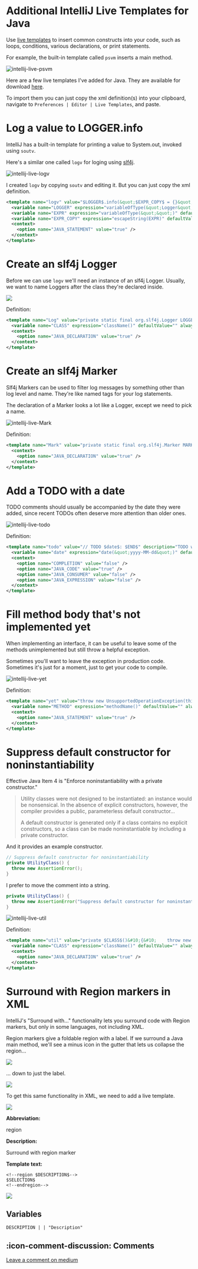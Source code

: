 # Additional IntelliJ Live Templates for Java

Use [live templates](https://www.jetbrains.com/help/idea/using-live-templates.html) to insert common constructs into your code, such as loops, conditions, various declarations, or print statements.

For example, the built-in template called `psvm` inserts a main method.

![intellij-live-psvm](https://user-images.githubusercontent.com/244258/200192586-b46ed621-222c-48b6-9218-69bae7b82ce8.gif)

Here are a few live templates I've added for Java. They are available for download [here](https://github.com/motlin/jetbrains-settings/blob/main/live-templates.xml).

To import them you can just copy the xml definition(s) into your clipboard, navigate to `Preferences | Editor | Live Templates`, and paste.

# Log a value to LOGGER.info

IntelliJ has a built-in template for printing a value to System.out, invoked using `soutv`.

Here's a similar one called `logv` for loging using [slf4j](https://www.slf4j.org/).

![intellij-live-logv](https://user-images.githubusercontent.com/244258/200192606-2a96f668-edbe-48c3-b296-35e3903f14b1.gif)

I created `logv` by copying `soutv` and editing it. But you can just copy the xml definition.

```xml
<template name="logv" value="$LOGGER$.info(&quot;$EXPR_COPY$ = {}&quot;, $EXPR$);" description="Logs a value to LOGGER.info" toReformat="true" toShortenFQNames="true">
  <variable name="LOGGER" expression="variableOfType(&quot;Logger&quot;)" defaultValue="LOGGER" alwaysStopAt="true" />
  <variable name="EXPR" expression="variableOfType(&quot;&quot;)" defaultValue="&quot;expr&quot;" alwaysStopAt="true" />
  <variable name="EXPR_COPY" expression="escapeString(EXPR)" defaultValue="" alwaysStopAt="false" />
  <context>
    <option name="JAVA_STATEMENT" value="true" />
  </context>
</template>
```

# Create an slf4j Logger

Before we can use `logv` we'll need an instance of an slf4j Logger. Usually, we want to name Loggers after the class they're declared inside.

![](https://miro.medium.com/max/1400/1*MF10fzDKCNtSj7MUzAhNvw.gif)

Definition:

```xml
<template name="Log" value="private static final org.slf4j.Logger LOGGER = org.slf4j.LoggerFactory.getLogger($CLASS$.class);" description="Slf4j Logger" toReformat="false" toShortenFQNames="true">
  <variable name="CLASS" expression="className()" defaultValue="" alwaysStopAt="true" />
  <context>
    <option name="JAVA_DECLARATION" value="true" />
  </context>
</template>
```

# Create an slf4j Marker

Slf4j Markers can be used to filter log messages by something other than log level and name. They're like named tags for your log statements.

The declaration of a Marker looks a lot like a Logger, except we need to pick a name.

![intellij-live-Mark](https://user-images.githubusercontent.com/244258/200192643-82d0410c-8498-46a7-8816-54ee60643ea2.gif)

Definition:

```xml
<template name="Mark" value="private static final org.slf4j.Marker MARKER = org.slf4j.MarkerFactory.getMarker(&quot;$END$&quot;);" description="Slf4j Marker" toReformat="false" toShortenFQNames="true">
  <context>
    <option name="JAVA_DECLARATION" value="true" />
  </context>
</template>
```

# Add a TODO with a date

TODO comments should usually be accompanied by the date they were added, since recent TODOs often deserve more attention than older ones.

![intellij-live-todo](https://user-images.githubusercontent.com/244258/200192654-b6614c0f-8c2a-45ac-933b-bff5ed3e529b.gif)

Definition:

```xml
<template name="todo" value="// TODO $date$: $END$" description="TODO with date" toReformat="false" toShortenFQNames="true">
  <variable name="date" expression="date(&quot;yyyy-MM-dd&quot;)" defaultValue="" alwaysStopAt="false" />
  <context>
    <option name="COMPLETION" value="false" />
    <option name="JAVA_CODE" value="true" />
    <option name="JAVA_CONSUMER" value="false" />
    <option name="JAVA_EXPRESSION" value="false" />
  </context>
</template>
```

# Fill method body that's not implemented yet

When implementing an interface, it can be useful to leave some of the methods unimplemented but still throw a helpful exception.

Sometimes you'll want to leave the exception in production code. Sometimes it's just for a moment, just to get your code to compile.

![intellij-live-yet](https://user-images.githubusercontent.com/244258/200192664-3946ce63-648b-4bd0-9b78-dfc3ca6e0818.gif)

Definition:

```xml
<template name="yet" value="throw new UnsupportedOperationException(this.getClass().getSimpleName() + &quot;.$METHOD$() not implemented yet&quot;);" description="not implemented yet (Unsupported)" toReformat="false" toShortenFQNames="true">
  <variable name="METHOD" expression="methodName()" defaultValue="" alwaysStopAt="false" />
  <context>
    <option name="JAVA_STATEMENT" value="true" />
  </context>
</template>
```

# Suppress default constructor for noninstantiability

Effective Java Item 4 is "Enforce noninstantiability with a private constructor."

> Utility classes were not designed to be instantiated: an instance would be nonsensical. In the absence of explicit constructors, however, the compiler provides a public, parameterless default constructor...
>
> A default constructor is generated only if a class contains no explicit constructors, so a class can be made noninstantiable by including a private constructor.

And it provides an example constructor.

```java
// Suppress default constructor for noninstantiability
private UtilityClass() {
  throw new AssertionError();
}
```

I prefer to move the comment into a string.

```java
private UtilityClass() {
  throw new AssertionError("Suppress default constructor for noninstantiability");
}
```

![intellij-live-util](https://user-images.githubusercontent.com/244258/200192680-f9f61c48-1073-4bf1-a929-89dda635982d.gif)

Definition:

```xml
<template name="util" value="private $CLASS$()&#10;{&#10;    throw new AssertionError(&quot;Suppress default constructor for noninstantiability&quot;);&#10;}" description="Suppress default constructor for noninstantiability" toReformat="false" toShortenFQNames="true">
  <variable name="CLASS" expression="className()" defaultValue="" alwaysStopAt="true" />
  <context>
    <option name="JAVA_DECLARATION" value="true" />
  </context>
</template>
```

# Surround with Region markers in XML

IntelliJ's "Surround with..." functionality lets you surround code with Region markers, but only in some languages, not including XML.

Region markers give a foldable region with a label. If we surround a Java main method, we'll see a minus icon in the gutter that lets us collapse the region...

![](https://miro.medium.com/max/1400/1*SLY6_q0mFd0woQk8lfLIBg.png)

... down to just the label.

![](https://miro.medium.com/max/756/1*HXoB4SKcCwSNQWt_i_SqFQ.png)

To get this same functionality in XML, we need to add a live template.

![](https://miro.medium.com/max/1400/1*X3qLLKCAMXDEJyE3IxKxdw.png)

**Abbreviation:**

region

**Description:**

Surround with region marker

**Template text:**

```
<!--region $DESCRIPTION$-->
$SELECTION$
<!--endregion-->
```

![](https://miro.medium.com/max/1400/1*XrfX3gxCYBk9yodjNhG77Q.png)

## Variables

```
DESCRIPTION | | "Description"
```

## :icon-comment-discussion: Comments

[Leave a comment on medium](https://motlin.medium.com/intellij-live-templates-ca8082bedc3f)
